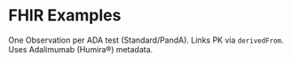 # FHIR Examples

One Observation per ADA test (Standard/PandA). Links PK via `derivedFrom`. Uses Adalimumab (Humira®) metadata.
